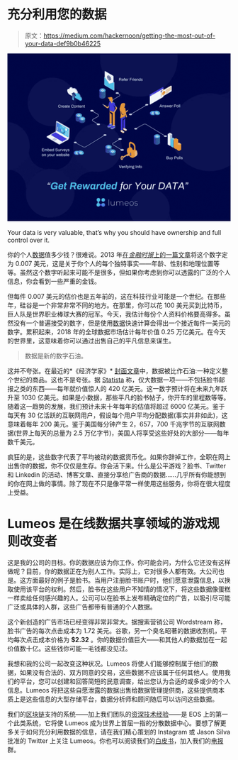 # 充分利用您的数据

> 原文：<https://medium.com/hackernoon/getting-the-most-out-of-your-data-def9b0b46225>

![](img/201accfc0b9c7699c035fb750cd55e38.png)

Your data is very valuable, that’s why you should have ownership and full control over it.

你的个人[数据](https://hackernoon.com/tagged/data)值多少钱？很难说。2013 年[在*金融时报*上的一篇文章](https://ig.ft.com/how-much-is-your-personal-data-worth/)将这个数字定为 0.007 美元，这是关于你个人的每个独特事实——年龄、性别和地理位置等等。虽然这个数字听起来可能不是很多，但如果你考虑到你可以透露的广泛的个人信息，你会看到一些严重的金钱。

但每件 0.007 美元的估价也是五年前的，这在科技行业可能是一个世纪。在那些年，硅谷是一个非常非常不同的地方。在那里，你可以花 100 美元买到比特币，巨人队是世界职业棒球大赛的冠军。今天，我估计每份个人资料价格要高得多。虽然没有一个普遍接受的数字，但是使用[数据](https://calc.datum.org/)快速计算会得出一个接近每件一美元的数字。累积起来，2018 年的全球数据市场估计每年价值 0.25 万亿美元。在今天的世界里，这意味着你可以通过出售自己的平凡信息来谋生。

> 数据是新的数字石油。

这并不夸张。在最近的*《经济学家》* [封面文章](https://www.economist.com/briefing/2017/05/06/data-is-giving-rise-to-a-new-economy)中，数据被比作石油:一种定义整个世纪的商品。这也不是夸张。据 [Statista](https://www.statista.com/statistics/254266/global-big-data-market-forecast/) 称，仅大数据一项——不包括脸书邮报之类的东西——每年就价值惊人的 420 亿美元。这一数字预计将在未来九年跃升至 1030 亿美元。如果是小数据，那些平凡的脸书帖子，你开车的里程数等等。随着这一趋势的发展，我们预计未来十年每年的估值将超过 6000 亿美元。鉴于每天有 30 亿活跃的互联网用户，假设每个用户平均分配数据(事实并非如此)，这意味着每年 200 美元。鉴于美国每分钟产生 2，657，700 千兆字节的互联网数据(世界上每天的总量为 2.5 万亿字节)，美国人将享受这些好处的大部分——每年数千美元。

疯狂的是，这些数字代表了平均被动的数据货币化。如果你辞掉工作，全职在网上出售你的数据，你不仅仅是生存。你会活下来。什么是公平游戏？脸书、Twitter 和 Linkedin 的活动、博客文章、直接分享给广告商的数据……几乎所有你能想到的你在网上做的事情。除了现在不只是像平常一样使用这些服务，你将在很大程度上受益。

# Lumeos 是在线数据共享领域的游戏规则改变者

这是我的公司的目标。你的数据应该为你工作。你可能会问，为什么它还没有这样做呢？目前，你的数据正在为别人工作。实际上，它对很多人都有效。大公司也是。这方面最好的例子是脸书。当用户注册脸书账户时，他们愿意泄露信息，以换取使用该平台的权利。然后，脸书在这些用户不知情的情况下，将这些数据像蛋糕一样卖给任何感兴趣的人。公司可以在脸书上发布精确定位的广告，以吸引尽可能广泛或具体的人群，这些广告都带有普通的个人数据。

这个新创造的广告市场已经变得非常非常大。据搜索营销公司 Wordstream 称，脸书广告的每次点击成本为 1.72 美元。谷歌，另一个臭名昭著的数据收割机，平均每次点击成本价格为 **$2.32** 。你的数据价值巨大——和其他人的数据加在一起价值数十亿。这些钱你可能一毛钱都没见过。

我想和我的公司一起改变这种状况。Lumeos 将使人们能够控制属于他们的数据，如果没有合法的、双方同意的交易，这些数据不应该属于任何其他人。使用我们的平台，您可以创建和回答简短的民意调查，给出您认为合适的或多或少的个人信息。Lumeos 将把这些自愿泄露的数据出售给数据管理提供商，这些提供商本质上是这些信息的大型存储平台，数据分析师和顾问随后可以访问这些数据。

我们的[区块链](https://hackernoon.com/tagged/blockchain)支持的系统——加上我们团队的[资深技术经验](/@lumeos/meet-the-team-625b7d2eb6ec)——是 EOS 上的第一个此类系统，它将使 Lumeos 成为世界上首屈一指的分散数据中心。要想了解更多关于如何充分利用数据的信息，请在我们精心策划的 Instagram 或 Jason Silva 批准的 Twitter 上关注 Lumeos。你也可以阅读我们的[白皮书](https://drive.google.com/file/d/1yKEfwnNjcl00hR4HoWSFhQD2h-lmXM6e/view)，加入我们的[电报](https://t.me/lumeos)群。